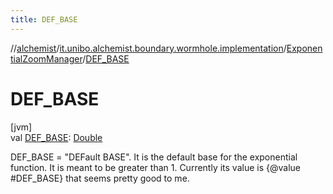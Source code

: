 ```yaml
---
title: DEF_BASE
---
```

//[alchemist](../../../index.html)/[it.unibo.alchemist.boundary.wormhole.implementation](../index.html)/[ExponentialZoomManager](index.html)/[DEF_BASE](-d-e-f_-b-a-s-e.html)



# DEF_BASE



[jvm]\
val [DEF_BASE](-d-e-f_-b-a-s-e.html): [Double](https://kotlinlang.org/api/latest/jvm/stdlib/kotlin/-double/index.html)



DEF_BASE = "DEFault BASE". It is the default base for the exponential function. It is meant to be greater than 1. Currently its value is {@value #DEF_BASE} that seems pretty good to me.




